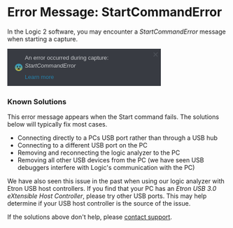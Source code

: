 # Error Message: StartCommandError

In the Logic 2 software, you may encounter a _StartCommandError_ message when starting a capture.

![StartCommandError Message](../.gitbook/assets/screen-shot-2020-10-06-at-5.04.34-pm.png)

### Known Solutions

This error message appears when the Start command fails. The solutions below will typically fix most cases.

* Connecting directly to a PCs USB port rather than through a USB hub
* Connecting to a different USB port on the PC
* Removing and reconnecting the logic analyzer to the PC
* Removing all other USB devices from the PC \(we have seen USB debuggers interfere with Logic's communication with the PC\)

We have also seen this issue in the past when using our logic analyzer with Etron USB host controllers. If you find that your PC has an _Etron USB 3.0 eXtensible Host Controller_, please try other USB ports. This may help determine if your USB host controller is the source of the issue.

If the solutions above don't help, please [contact support](https://contact.saleae.com/hc/en-us/requests/new).

